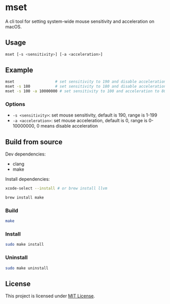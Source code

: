 # mset

A cli tool for setting system-wide mouse sensitivity and acceleration on macOS.

## Usage

```bash
mset [-s <sensitivity>] [-a <acceleration>]
```

## Example

```bash
mset                  # set sensitivity to 190 and disable acceleration
mset -s 180           # set sensitivity to 180 and disable acceleration
mset -s 100 -a 10000000 # set sensitivity to 100 and acceleration to 800000
```

### Options

- `-s <sensitivity>`: set mouse sensitivity, default is 190, range is 1-199
- `-a <acceleration>`: set mouse acceleration, default is 0, range is 0-10000000, 0 means disable acceleration

## Build from source

Dev dependencies:

- clang
- make

Install dependencies:

```bash
xcode-select --install # or brew install llvm

brew install make
```

### Build

```bash
make
```

### Install

```bash
sudo make install
```

### Uninstall

```bash
sudo make uninstall
```

## License

This project is licensed under [MIT License](LICENSE).
